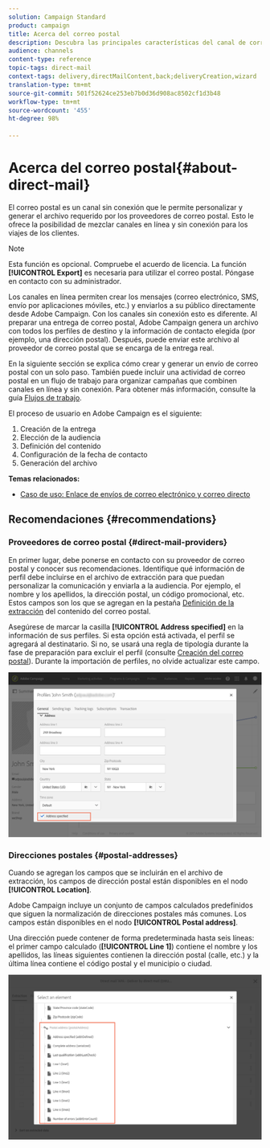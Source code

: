 ```yaml
---
solution: Campaign Standard
product: campaign
title: Acerca del correo postal
description: Descubra las principales características del canal de correo postal en Adobe Campaign.
audience: channels
content-type: reference
topic-tags: direct-mail
context-tags: delivery,directMailContent,back;deliveryCreation,wizard
translation-type: tm+mt
source-git-commit: 501f52624ce253eb7b0d36d908ac8502cf1d3b48
workflow-type: tm+mt
source-wordcount: '455'
ht-degree: 98%

---
```



# Acerca del correo postal{#about-direct-mail}

El correo postal es un canal sin conexión que le permite personalizar y generar el archivo requerido por los proveedores de correo postal. Esto le ofrece la posibilidad de mezclar canales en línea y sin conexión para los viajes de los clientes.

>[!NOTE]
>
>Esta función es opcional. Compruebe el acuerdo de licencia. La función **[!UICONTROL Export]** es necesaria para utilizar el correo postal. Póngase en contacto con su administrador.

Los canales en línea permiten crear los mensajes (correo electrónico, SMS, envío por aplicaciones móviles, etc.) y enviarlos a su público directamente desde Adobe Campaign. Con los canales sin conexión esto es diferente. Al preparar una entrega de correo postal, Adobe Campaign genera un archivo con todos los perfiles de destino y la información de contacto elegida (por ejemplo, una dirección postal). Después, puede enviar este archivo al proveedor de correo postal que se encarga de la entrega real.

En la siguiente sección se explica cómo crear y generar un envío de correo postal con un solo paso. También puede incluir una actividad de correo postal en un flujo de trabajo para organizar campañas que combinen canales en línea y sin conexión. Para obtener más información, consulte la guía [Flujos de trabajo](../../automating/using/get-started-workflows.md).

El proceso de usuario en Adobe Campaign es el siguiente:

1. Creación de la entrega
1. Elección de la audiencia
1. Definición del contenido
1. Configuración de la fecha de contacto
1. Generación del archivo

**Temas relacionados:**

* [Caso de uso: Enlace de envíos de correo electrónico y correo directo](../../automating/using/coupling-email-direct-mail.md)

## Recomendaciones {#recommendations}

### Proveedores de correo postal {#direct-mail-providers}

En primer lugar, debe ponerse en contacto con su proveedor de correo postal y conocer sus recomendaciones. Identifique qué información de perfil debe incluirse en el archivo de extracción para que puedan personalizar la comunicación y enviarla a la audiencia. Por ejemplo, el nombre y los apellidos, la dirección postal, un código promocional, etc. Estos campos son los que se agregan en la pestaña [Definición de la extracción](../../channels/using/defining-the-direct-mail-content.md#defining-the-extraction) del contenido del correo postal.

Asegúrese de marcar la casilla **[!UICONTROL Address specified]** en la información de sus perfiles. Si esta opción está activada, el perfil se agregará al destinatario. Si no, se usará una regla de tipología durante la fase de preparación para excluir el perfil (consulte [Creación del correo postal](../../channels/using/creating-the-direct-mail.md)). Durante la importación de perfiles, no olvide actualizar este campo.

![](assets/direct_mail_22.png)

### Direcciones postales {#postal-addresses}

Cuando se agregan los campos que se incluirán en el archivo de extracción, los campos de dirección postal están disponibles en el nodo **[!UICONTROL Location]**.

Adobe Campaign incluye un conjunto de campos calculados predefinidos que siguen la normalización de direcciones postales más comunes. Los campos están disponibles en el nodo **[!UICONTROL Postal address]**.

Una dirección puede contener de forma predeterminada hasta seis líneas: el primer campo calculado (**[!UICONTROL Line 1]**) contiene el nombre y los apellidos, las líneas siguientes contienen la dirección postal (calle, etc.) y la última línea contiene el código postal y el municipio o ciudad.

![](assets/direct_mail_23.png)
